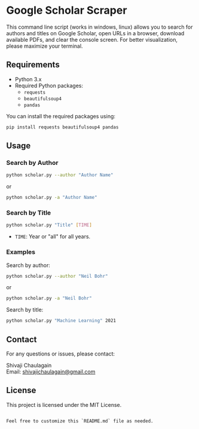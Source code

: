# Google Scholar Scraper

This command line script (works in windows, linux) allows you to search for authors and titles on Google Scholar, open URLs in a browser, download available PDFs, and clear the console screen. For better visualization, please maximize your terminal.

## Requirements

- Python 3.x
- Required Python packages:
  - `requests`
  - `beautifulsoup4`
  - `pandas`

You can install the required packages using:
```sh
pip install requests beautifulsoup4 pandas
```

## Usage

### Search by Author

```sh
python scholar.py --author "Author Name"
```
or
```sh
python scholar.py -a "Author Name"
```

### Search by Title

```sh
python scholar.py "Title" [TIME]
```

- `TIME`: Year or "all" for all years.

### Examples

Search by author:
```sh
python scholar.py --author "Neil Bohr"
```
or
```sh
python scholar.py -a "Neil Bohr"
```

Search by title:
```sh
python scholar.py "Machine Learning" 2021
```

## Contact

For any questions or issues, please contact:

Shivaji Chaulagain  
Email: shivajichaulagain@gmail.com

## License

This project is licensed under the MIT License.
```

Feel free to customize this `README.md` file as needed.
